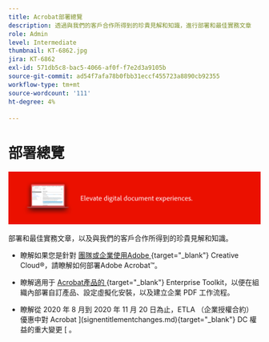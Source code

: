```yaml
---
title: Acrobat部署總覽
description: 透過與我們的客戶合作所得到的珍貴見解和知識，進行部署和最佳實務文章
role: Admin
level: Intermediate
thumbnail: KT-6862.jpg
jira: KT-6862
exl-id: 571db5c8-bac5-4066-af0f-f7e2d3a9105b
source-git-commit: ad54f7afa78b0fbb31eccf455723a8890cb92355
workflow-type: tm+mt
source-wordcount: '111'
ht-degree: 4%

---
```


# 部署總覽

![Acrobat部署影像](../assets/Hero-Deploy.png)

部署和最佳實務文章，以及與我們的客戶合作所得到的珍貴見解和知識。

* 瞭解如果您是針對 [ 團隊或企業使用Adobe ](https://helpx.adobe.com/enterprise/using/deploying-acrobat.html) {target="_blank"} Creative Cloud®，請瞭解如何部署Adobe Acrobat™。

* 瞭解適用于 [ Acrobat產品的 ](https://www.adobe.com/devnet-docs/acrobatetk/index.html) {target="_blank"} Enterprise Toolkit，以便在組織內部署自訂產品、設定虛擬化安裝，以及建立企業 PDF 工作流程。

* 瞭解從 2020 年 8 月到 2020 年 11 月 20 日為止，ETLA （企業授權合約） 優惠中對 Acrobat ](signentitlementchanges.md){target="_blank"} DC 權益的重大變更 [ 。
